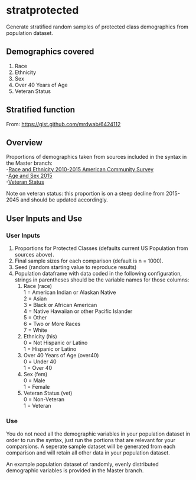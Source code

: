 # stratprotected
Generate stratified random samples of protected class demographics from population dataset.

## Demographics covered
1. Race
2. Ethnicity
3. Sex
4. Over 40 Years of Age
5. Veteran Status

## Stratified function
From: https://gist.github.com/mrdwab/6424112

## Overview
Proportions of demographics taken from sources included in the syntax in the Master branch:  
-[Race and Ethnicity 2010-2015 American Community Survey](https://en.wikipedia.org/wiki/Demography_of_the_United_States#Race_and_ethnicity)  
-[Age and Sex 2015](https://www.census.gov/data/tables/2015/demo/age-and-sex/2015-age-sex-composition.html)  
-[Veteran Status](https://www.va.gov/vetdata/Veteran_Population.asp)  

Note on veteran status: this proportion is on a steep decline from 2015-2045 and should be updated accordingly.

## User Inputs and Use
### User Inputs
1. Proportions for Protected Classes (defaults current US Population from sources above).  
2. Final sample sizes for each comparison (default is n = 1000).  
3. Seed (random starting value to reproduce results)  
3. Population dataframe with data coded in the following configuration, strings in parentheses should be the variable names for those columns:  
      1. Race (race)  
            1 = American Indian or Alaskan Native  
            2 = Asian  
            3 = Black or African American  
            4 = Native Hawaiian or other Pacific Islander  
            5 = Other  
            6 = Two or More Races  
            7 = White  
      2. Ethnicity (his)  
            0 = Not Hispanic or Latino  
            1 = Hispanic or Latino  
      3. Over 40 Years of Age (over40)  
            0 = Under 40  
            1 = Over 40  
      1. Sex (fem)  
            0 = Male  
            1 = Female  
      1. Veteran Status (vet)  
            0 = Non-Veteran  
            1 = Veteran  
### Use
You do not need all the demographic variables in your population dataset in order to run the syntax, just run the portions that are relevant for your comparsions.  A seperate sample dataset will be generated from each comparison and will retain all other data in your population dataset.

An example population dataset of randomly, evenly distributed demographic variables is provided in the Master branch.

